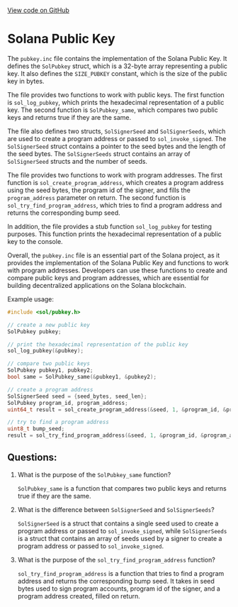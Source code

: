 [View code on GitHub](https://github.com/solana-labs/solana/blob/master/sdk/sbf/c/inc/sol/inc/pubkey.inc)

# Solana Public Key

The `pubkey.inc` file contains the implementation of the Solana Public Key. It defines the `SolPubkey` struct, which is a 32-byte array representing a public key. It also defines the `SIZE_PUBKEY` constant, which is the size of the public key in bytes.

The file provides two functions to work with public keys. The first function is `sol_log_pubkey`, which prints the hexadecimal representation of a public key. The second function is `SolPubkey_same`, which compares two public keys and returns true if they are the same.

The file also defines two structs, `SolSignerSeed` and `SolSignerSeeds`, which are used to create a program address or passed to `sol_invoke_signed`. The `SolSignerSeed` struct contains a pointer to the seed bytes and the length of the seed bytes. The `SolSignerSeeds` struct contains an array of `SolSignerSeed` structs and the number of seeds.

The file provides two functions to work with program addresses. The first function is `sol_create_program_address`, which creates a program address using the seed bytes, the program id of the signer, and fills the `program_address` parameter on return. The second function is `sol_try_find_program_address`, which tries to find a program address and returns the corresponding bump seed.

In addition, the file provides a stub function `sol_log_pubkey` for testing purposes. This function prints the hexadecimal representation of a public key to the console.

Overall, the `pubkey.inc` file is an essential part of the Solana project, as it provides the implementation of the Solana Public Key and functions to work with program addresses. Developers can use these functions to create and compare public keys and program addresses, which are essential for building decentralized applications on the Solana blockchain. 

Example usage:

```c
#include <sol/pubkey.h>

// create a new public key
SolPubkey pubkey;

// print the hexadecimal representation of the public key
sol_log_pubkey(&pubkey);

// compare two public keys
SolPubkey pubkey1, pubkey2;
bool same = SolPubkey_same(&pubkey1, &pubkey2);

// create a program address
SolSignerSeed seed = {seed_bytes, seed_len};
SolPubkey program_id, program_address;
uint64_t result = sol_create_program_address(&seed, 1, &program_id, &program_address);

// try to find a program address
uint8_t bump_seed;
result = sol_try_find_program_address(&seed, 1, &program_id, &program_address, &bump_seed);
```
## Questions: 
 1. What is the purpose of the `SolPubkey_same` function?
    
    `SolPubkey_same` is a function that compares two public keys and returns true if they are the same.

2. What is the difference between `SolSignerSeed` and `SolSignerSeeds`?
    
    `SolSignerSeed` is a struct that contains a single seed used to create a program address or passed to `sol_invoke_signed`, while `SolSignerSeeds` is a struct that contains an array of seeds used by a signer to create a program address or passed to `sol_invoke_signed`.

3. What is the purpose of the `sol_try_find_program_address` function?
    
    `sol_try_find_program_address` is a function that tries to find a program address and returns the corresponding bump seed. It takes in seed bytes used to sign program accounts, program id of the signer, and a program address created, filled on return.